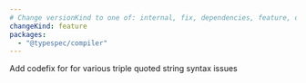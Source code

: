```yaml
---
# Change versionKind to one of: internal, fix, dependencies, feature, deprecation, breaking
changeKind: feature
packages:
  - "@typespec/compiler"
---
```


Add codefix for for various triple quoted string syntax issues

